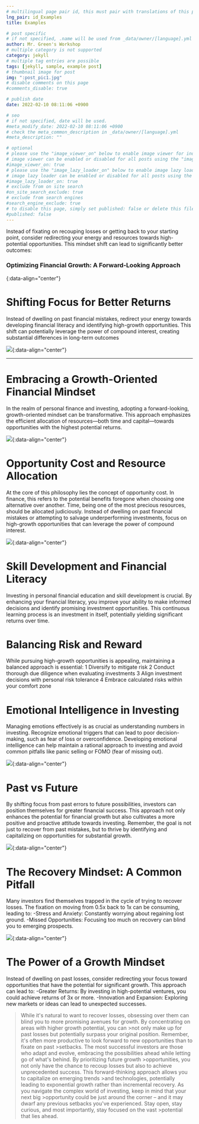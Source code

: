 ```yaml
---
# multilingual page pair id, this must pair with translations of this page. (This name must be unique)
lng_pair: id_Examples
title: Examples

# post specific
# if not specified, .name will be used from _data/owner/[language].yml
author: Mr. Green's Workshop
# multiple category is not supported
category: jekyll
# multiple tag entries are possible
tags: [jekyll, sample, example post]
# thumbnail image for post
img: ":post_pic1.jpg"
# disable comments on this page
#comments_disable: true

# publish date
date: 2022-02-10 08:11:06 +0900

# seo
# if not specified, date will be used.
#meta_modify_date: 2022-02-10 08:11:06 +0900
# check the meta_common_description in _data/owner/[language].yml
#meta_description: ""

# optional
# please use the "image_viewer_on" below to enable image viewer for individual pages or posts (_posts/ or [language]/_posts folders).
# image viewer can be enabled or disabled for all posts using the "image_viewer_posts: true" setting in _data/conf/main.yml.
#image_viewer_on: true
# please use the "image_lazy_loader_on" below to enable image lazy loader for individual pages or posts (_posts/ or [language]/_posts folders).
# image lazy loader can be enabled or disabled for all posts using the "image_lazy_loader_posts: true" setting in _data/conf/main.yml.
#image_lazy_loader_on: true
# exclude from on site search
#on_site_search_exclude: true
# exclude from search engines
#search_engine_exclude: true
# to disable this page, simply set published: false or delete this file
#published: false
---
```


<!-- outline-start -->

Instead of fixating on recouping losses or getting back to your starting point, consider redirecting your energy and resources towards high-potential opportunities. This mindset shift can lead to significantly better outcomes:

<!-- outline-end -->

### Optimizing Financial Growth: A Forward-Looking Approach
{:data-align="center"}

# Shifting Focus for Better Returns

Instead of dwelling on past financial mistakes, redirect your energy towards developing financial literacy and identifying high-growth opportunities. This shift can potentially leverage the power of compound interest, creating substantial differences in long-term outcomes

![](:learn.png){:data-align="center"}

***

# Embracing a Growth-Oriented Financial Mindset
In the realm of personal finance and investing, adopting a forward-looking, growth-oriented mindset can be transformative. This approach emphasizes the efficient allocation of resources—both time and capital—towards opportunities with the highest potential returns.

![](:psy.png){:data-align="center"}


# Opportunity Cost and Resource Allocation
At the core of this philosophy lies the concept of opportunity cost. In finance, this refers to the potential benefits foregone when choosing one alternative over another. Time, being one of the most precious resources, should be allocated judiciously. Instead of dwelling on past financial mistakes or attempting to salvage underperforming investments, focus on high-growth opportunities that can leverage the power of compound interest.

![](:hold.png){:data-align="center"}

# Skill Development and Financial Literacy
Investing in personal financial education and skill development is crucial. By enhancing your financial literacy, you improve your ability to make informed decisions and identify promising investment opportunities. This continuous learning process is an investment in itself, potentially yielding significant returns over time.

# Balancing Risk and Reward
While pursuing high-growth opportunities is appealing, maintaining a balanced approach is essential:
	1	Diversify to mitigate risk
	2	Conduct thorough due diligence when evaluating investments
	3	Align investment decisions with personal risk tolerance
	4	Embrace calculated risks within your comfort zone

# Emotional Intelligence in Investing
Managing emotions effectively is as crucial as understanding numbers in investing. Recognize emotional triggers that can lead to poor decision-making, such as fear of loss or overconfidence. Developing emotional intelligence can help maintain a rational approach to investing and avoid common pitfalls like panic selling or FOMO (fear of missing out).

![](:greed.png){:data-align="center"}


# Past vs Future 
By shifting focus from past errors to future possibilities, investors can position themselves for greater financial success. This approach not only enhances the potential for financial growth but also cultivates a more positive and proactive attitude towards investing. Remember, the goal is not just to recover from past mistakes, but to thrive by identifying and capitalizing on opportunities for substantial growth.

![](:setback.png.png){:data-align="center"}

# The Recovery Mindset: A Common Pitfall 
Many investors find themselves trapped in the cycle of trying to recover losses. The fixation on moving from 0.5x back to 1x can be consuming, leading to:
-Stress and Anxiety: Constantly worrying about regaining lost ground.
-Missed Opportunities: Focusing too much on recovery can blind you to emerging prospects.

![](:emotion.png){:data-align="center"}


# The Power of a Growth Mindset
Instead of dwelling on past losses, consider redirecting your focus toward opportunities that have the potential for significant growth. This approach can lead to:
-Greater Returns: By investing in high-potential ventures, you could achieve returns of 3x or more.
-Innovation and Expansion: Exploring new markets or ideas can lead to unexpected successes.

>While it's natural to want to recover losses, obsessing over them can blind you to more promising avenues for growth. By concentrating on areas with higher growth potential, you can >not only make up for past losses but potentially surpass your original position. Remember, it's often more productive to look forward to new opportunities than to fixate on past >setbacks. The most successful investors are those who adapt and evolve, embracing the possibilities ahead while letting go of what's behind. By prioritizing future growth >opportunities, you not only have the chance to recoup losses but also to achieve unprecedented success. This forward-thinking approach allows you to capitalize on emerging trends >and technologies, potentially leading to exponential growth rather than incremental recovery. As you navigate the complex world of investing, keep in mind that your next big >opportunity could be just around the corner – and it may dwarf any previous setbacks you've experienced. Stay open, stay curious, and most importantly, stay focused on the vast >potential that lies ahead.

